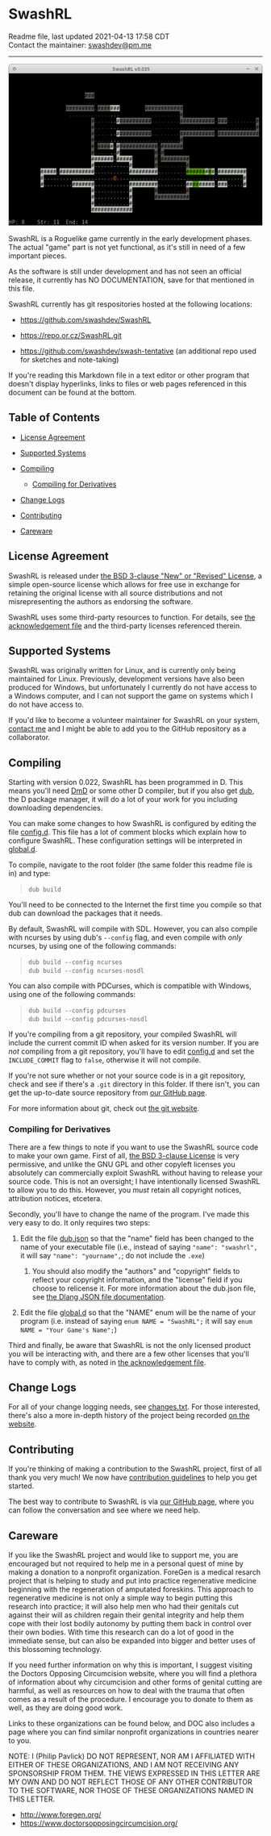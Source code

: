 SwashRL
=======

Readme file, last updated 2021-04-13 17:58 CDT  
Contact the maintainer: <swashdev@pm.me>

---

![A typical game of SwashRL in progress](docs/images/screenshot.png)  

SwashRL is a Roguelike game currently in the early development phases.  The
actual "game" part is not yet functional, as it's still in need of a few
important pieces.

As the software is still under development and has not seen an official
release, it currently has NO DOCUMENTATION, save for that mentioned in this
file.

SwashRL currently has git respositories hosted at the following locations:

* <https://github.com/swashdev/SwashRL>

* <https://repo.or.cz/SwashRL.git>

* <https://github.com/swashdev/swash-tentative> (an additional repo used for
  sketches and note-taking)

If you're reading this Markdown file in a text editor or other program that
doesn't display hyperlinks, links to files or web pages referenced in this
document can be found at the bottom.

## Table of Contents

* [License Agreement](#license-agreement)

* [Supported Systems](#supported-systems)

* [Compiling](#compiling)

  * [Compiling for Derivatives](#compiling-for-derivatives)

* [Change Logs](#change-logs)

* [Contributing](#contributing)

* [Careware](#careware)

## License Agreement

SwashRL is released under [the BSD 3-clause "New" or "Revised" License], a
simple open-source license which allows for free use in exchange for retaining
the original license with all source distributions and not misrepresenting the
authors as endorsing the software.

SwashRL uses some third-party resources to function.  For details, see
[the acknowledgement file] and the third-party licenses referenced therein.

## Supported Systems

SwashRL was originally written for Linux, and is currently only being
maintained for Linux.  Previously, development versions have also been
produced for Windows, but unfortunately I currently do not have access to a
Windows computer, and I can not support the game on systems which I do not
have access to.

If you'd like to become a volunteer maintainer for SwashRL on your system,
[contact me] and I might be able to add you to the GitHub repository as a
collaborator.

## Compiling

Starting with version 0.022, SwashRL has been programmed in D.  This means
you'll need [DmD] or some other D compiler, but if you also get [dub], the D
package manager, it will do a lot of your work for you including downloading
dependencies.

You can make some changes to how SwashRL is configured by editing the file
[config.d].  This file has a lot of comment blocks which explain how to
configure SwashRL.  These configuration settings will be interpreted in
[global.d].

To compile, navigate to the root folder (the same folder this readme file is
in) and type:

> `dub build`

You'll need to be connected to the Internet the first time you compile so that
dub can download the packages that it needs.

By default, SwashRL will compile with SDL.  However, you can also compile
with ncurses by using dub's `--config` flag, and even compile with _only_
ncurses, by using one of the following commands:

> `dub build --config ncurses`  
> `dub build --config ncurses-nosdl`  

You can also compile with PDCurses, which is compatible with Windows, using
one of the following commands:

> `dub build --config pdcurses`  
> `dub build --config pdcurses-nosdl`

If you're compiling from a git repository, your compiled SwashRL will include
the current commit ID when asked for its version number.  If you are _not_
compiling from a git repository, you'll have to edit [config.d] and set the
`INCLUDE_COMMIT` flag to `false`, otherwise it will not compile.

If you're not sure whether or not your source code is in a git repository,
check and see if there's a `.git` directory in this folder.  If there isn't,
you can get the up-to-date source repository from
[our GitHub page].

For more information about git, check out [the git website].

### Compiling for Derivatives

There are a few things to note if you want to use the SwashRL source code to
make your own game.  First of all, [the BSD 3-clause License] is very
permissive, and unlike the GNU GPL and other copyleft licenses you absolutely
can commercially exploit SwashRL without having to release your source code.
This is not an oversight; I have intentionally licensed SwashRL to allow you
to do this.  However, you _must_ retain all copyright notices, attribution
notices, etcetera.

Secondly, you'll have to change the name of the program.  I've made this very
easy to do.  It only requires two steps:

1. Edit the file [dub.json] so that the "name" field has been changed to the
   name of your executable file (i.e., instead of saying `"name": "swashrl",`
   it will say `"name": "yourname",`; do not include the `.exe`)

   1. You should also modify the "authors" and "copyright" fields to reflect
      your copyright information, and the "license" field if you choose to
      relicense it.  For more information about the dub.json file, see
      [the Dlang JSON file documentation].

2. Edit the file [global.d] so that the "NAME" enum will be the
   name of your program (i.e. instead of saying `enum NAME = "SwashRL";` it
   will say `enum NAME = "Your Game's Name";`)

Third and finally, be aware that SwashRL is not the only licensed product you
will be interacting with, and there are a few other licenses that you'll have
to comply with, as noted in [the acknowledgement file].

## Change Logs

For all of your change logging needs, see [changes.txt].  For those
interested, there's also a more in-depth history of the project being recorded
[on the website].

## Contributing

If you're thinking of making a contribution to the SwashRL project, first of
all thank you very much!  We now have [contribution guidelines] to help you
get started.

The best way to contribute to SwashRL is via [our GitHub page], where you can
follow the conversation and see where we need help.

## Careware

If you like the SwashRL project and would like to support me, you are
encouraged but not required to help me in a personal quest of mine by making a
donation to a nonprofit organization.  ForeGen is a medical resarch project
that is helping to study and put into practice regenerative medicine beginning
with the regeneration of amputated foreskins.  This approach to regenerative
medicine is not only a simple way to begin putting this research into
practice; it will also help men who had their genitals cut against their will
as children regain their genital integrity and help them cope with their lost
bodily autonomy by putting them back in control over their own bodies.  With
time this research can do a lot of good in the immediate sense, but can also
be expanded into bigger and better uses of this blossoming technology.

If you need further information on why this is important, I suggest visiting
the Doctors Opposing Circumcision website, where you will find a plethora of
information about why circumcision and other forms of genital cutting are
harmful, as well as resources on how to deal with the trauma that often comes
as a result of the procedure.  I encourage you to donate to them as well, as
they are doing good work.

Links to these organizations can be found below, and DOC also includes a page
where you can find similar nonprofit organizations in countries nearer to you.

NOTE:  I (Philip Pavlick) DO NOT REPRESENT, NOR AM I AFFILIATED WITH EITHER OF
THESE ORGANIZATIONS, AND I AM NOT RECEIVING ANY SPONSORSHIP FROM THEM.  THE
VIEWS EXPRESSED IN THIS LETTER ARE MY OWN AND DO NOT REFLECT THOSE OF ANY
OTHER CONTRIBUTOR TO THE SOFTWARE, NOR THOSE OF THESE ORGANIZATIONS NAMED IN
THIS LETTER.

* <http://www.foregen.org/>
* <https://www.doctorsopposingcircumcision.org/>

[our GitHub page]: https://github.com/swashdev/SwashRL
[the BSD 3-clause "New" or "Revised" License]: LICENSE.txt
[the BSD 3-clause License]: LICENSE.txt
[the third-party file]: 3rdparty.txt
[the acknowledgement file]: 3rdparty.txt
[an issue]: https://github.com/swashdev/SwashRL/issues/2
[contact me]: mailto:swashdev@pm.me
[contribution guidelines]: docs/CONTRIBUTING.md
[config.d]: src/config.d
[global.d]: src/global.d
[OpenDyslexic]: https://opendyslexic.org/
[dub.json]: dub.json
[changes.txt]: docs/changes.txt
[on the website]: https://swash.link/history/
[DmD]: https://dlang.org/download.html
[dub]: https://code.dlang.org/download
[the git website]: https://git-scm.com/
[the Dlang JSON file documentation]: https://code.dlang.org/package-format?lang=json
